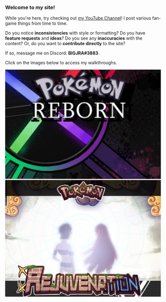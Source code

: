 ### Welcome to my site! 

While you're here, try checking out [my YouTube Channel](https://www.youtube.com/channel/UCsBx7xQxOKBsEP4k28h-KgQ)!
I post various fan-game things from time to time.

Do you notice **inconsistencies** with style or formatting? Do you have **feature requests**
and **ideas**? Do you see any **inaccuracies** with the content? Or, do you want to **contribute
directly** to the site? 

If so, message me on Discord: **BIGJRA#3883**.

Click on the images below to access my walkthroughs.

<a href="https://bigjra.github.io/reborn">
<img alt="Pokemon Reborn Walkthrough" src="/assets/media/reborn_title.jpg"/>
</a>

<a href="https://bigjra.github.io/rejuv">
<img alt="Pokemon Rejuvenation Walkthrough" src="/assets/media/rejuv_title.jpg"/>
</a>
